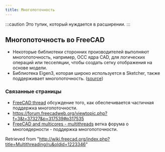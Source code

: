 ```yaml
---
title: Многопоточность
---
```

:::caution
Это тупик, который нуждается в расширении.
:::

## Многопоточность во FreeCAD

* Некоторые библиотеки сторонних производителей выполняют многопоточность, например, OCC ядра CAD, для логических операций или тесселяции, чтобы создать сетку отображения на основе модели.
* Библиотека Eigen3, которая широко используется в Sketcher, также поддерживает многопоточность. ([source](https://forum.freecadweb.org/viewtopic.php?f=3&t=37327&p=317539#p317535))

### Связанные страницы

* [FreeCAD thread](https://forum.freecadweb.org/viewtopic.php?f=4&t=17501&p=173095) обсуждение того, как обеспечивается частичная поддержка многопоточности.
* <https://forum.freecadweb.org/viewtopic.php?f=3&t=37327&p=317539#p317535>
* [FreeCAD and multicores - multithreads](https://forum.freecadweb.org/viewtopic.php?f=8&t=37398) ветка форума о многоядерности - поддержка многопоточности.

Retrieved from "<http://wiki.freecad.org/index.php?title=Multithreading/ru&oldid=1223346>"